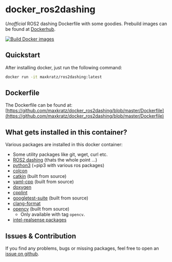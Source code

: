 # docker_ros2dashing

*Unofficial* ROS2 dashing Dockerfile with some goodies.
Prebuild images can be found at [Dockerhub](https://hub.docker.com/r/maxkratz/ros2dashing).

[![Build Docker images](https://github.com/maxkratz/docker_ros2dashing/actions/workflows/build.yml/badge.svg)](https://github.com/maxkratz/docker_ros2dashing/actions/workflows/build.yml)


## Quickstart
After installing docker, just run the following command:

```sh
docker run -it maxkratz/ros2dashing:latest
```

## Dockerfile
The Dockerfile can be found at:
[https://github.com/maxkratz/docker_ros2dashing/blob/master/Dockerfile](https://github.com/maxkratz/docker_ros2dashing/blob/master/Dockerfile)


## What gets installed in this container?
Various packages are installed in this docker container:

* Some utility packages like git, wget, curl etc.
* [ROS2 dashing](https://index.ros.org/doc/ros2/Installation/Dashing/) (thats the whole point ...)
* [python3](https://www.python.org/) (+pip3 with various ros packages)
* [colcon](https://colcon.readthedocs.io/en/released/)
* [catkin](https://github.com/ros/catkin) (built from source)
* [yaml-cpp](https://github.com/jbeder/yaml-cpp) (built from source)
* [doxygen](http://http://doxygen.nl/)
* [cpplint](https://github.com/cpplint/cpplint)
* [googletest-suite](https://github.com/google/googletest) (built from source)
* [clang-format](https://clang.llvm.org/docs/ClangFormatStyleOptions.html)
* [opencv](https://opencv.org/) (built from source)
    * Only available with tag `opencv`.
* [intel-realsense packages](https://github.com/intel/ros2_intel_realsense)


## Issues & Contribution
If you find any problems, bugs or missing packages, feel free to open an [issue on github](https://github.com/maxkratz/docker_ros2dashing/issues).
